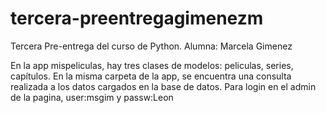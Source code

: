 # tercera-preentregagimenezm
Tercera Pre-entrega del curso de Python. Alumna: Marcela Gimenez

En la app mispeliculas, hay tres clases de modelos: peliculas, series, capítulos.
En la misma carpeta de la app, se encuentra una consulta realizada a los datos cargados en la base de datos.
Para login en el admin de la pagina, user:msgim y passw:Leon

